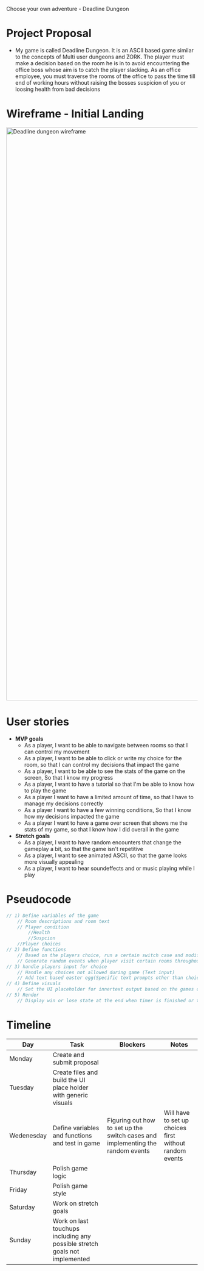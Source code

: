 Choose your own adventure - Deadline Dungeon
# Project Proposal
- My game is called Deadline Dungeon. It is an ASCII based game similar to the concepts of Multi user dungeons and ZORK. The player must make a decision based on the room he is in to avoid encountering the office boss whose aim is to catch the player slacking. As an office employee, you must traverse the rooms of the office to pass the time till end of working hours without raising the bosses suspicion of you or loosing health from bad decisions

# Wireframe - Initial Landing
<img width="1504" alt="Deadline dungeon wireframe" src="https://github.com/user-attachments/assets/15ba3208-6434-49c4-8d0c-460690f74f4e" />


# User stories
- **MVP goals**
    - As a player, I want to be able to navigate between rooms so that I can control my movement
    - As a player, I want to be able to click or write my choice for the room, so that I can control my decisions that impact the game
    - As a player, I want to be able to see the stats of the game on the screen, So that I know my progress
    - As a player, I want to have a tutorial so that I'm be able to know how to play the game
    - As a player I want to have a limited amount of time, so that I have to manage my decisions correctly
    - As a player I want to have a few winning conditions, So that I know how my decisions impacted the game
    - As a player I want to have a game over screen that shows me the stats of my game, so that I know how I did overall in the game
- **Stretch goals**
    - As a player, I want to have random encounters that change the gameplay a bit, so that the game isn't repetitive
    - As a player, I want to see animated ASCII, so that the game looks more visually appealing
    - As a player, I want to hear soundeffects and or music playing while I play

# Pseudocode
```js
// 1) Define variables of the game
	// Room descriptions and room text
	// Player condition
		//Health
		//Suspcion
	//Player choices
// 2) Define functions
	// Based on the players choice, run a certain switch case and modify variables
	// Generate random events when player visit certain rooms throughout the game 
// 3) handle players input for choice
	// Handle any choices not allowed during game (Text input)
	// Add text based easter egg(Specific text prompts other than choice)
// 4) Define visuals
	// Set the UI placeholder for innertext output based on the games current state
// 5) Render
	// Display win or lose state at the end when timer is finished or the variables maintaing players health are depleted
```



# Timeline


| **Day**    | **Task**                                                                   | **Blockers**                                                                    | **Notes**                                               |
| ---------- | -------------------------------------------------------------------------- | ------------------------------------------------------------------------------- | ------------------------------------------------------- |
| Monday     | Create and submit proposal                                                 |                                                                                 |                                                         |
| Tuesday    | Create files and build the UI place holder with generic visuals            |                                                                                 |                                                         |
| Wedenesday | Define variables and functions and test in game                            | Figuring out  how to set up the switch cases and implementing the random events | Will have to set up choices first without random events |
| Thursday   | Polish game logic                                                          |                                                                                 |                                                         |
| Friday     | Polish game style                                                          |                                                                                 |                                                         |
| Saturday   | Work on stretch goals                                                      |                                                                                 |                                                         |
| Sunday     | Work on last touchups including any possible stretch goals not implemented |                                                                                 |                                                         |
